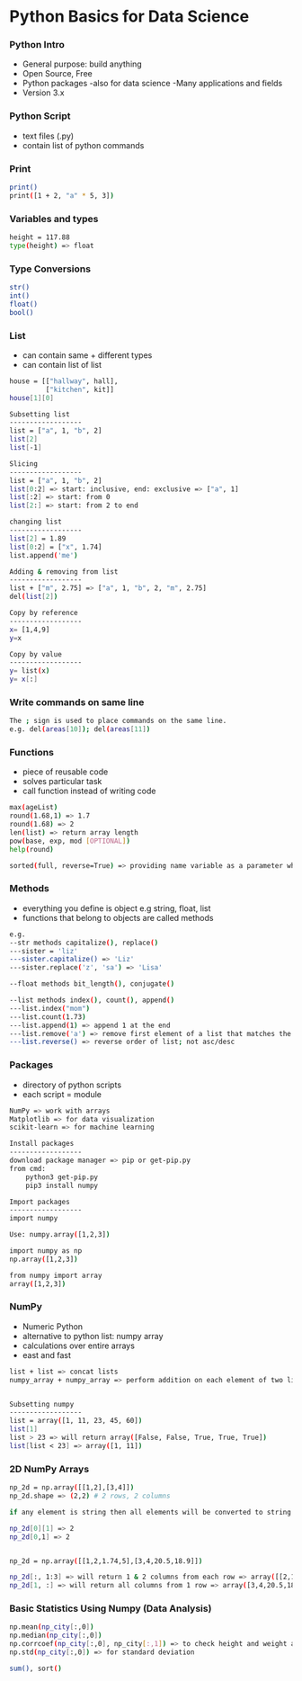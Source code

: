# Python Basics for Data Science

### Python Intro
- General purpose: build anything
- Open Source, Free
- Python packages -also for data science -Many applications and fields
- Version 3.x

### Python Script
- text files (.py)
- contain list of python commands

### Print

```bash
print()
print([1 + 2, "a" * 5, 3])
```

### Variables and types

```bash
height = 117.88
type(height) => float
```

### Type Conversions

```bash
str()
int()
float()
bool()
```

### List
- can contain same + different types
- can contain list of list

```bash
house = [["hallway", hall],
         ["kitchen", kit]]
house[1][0]

Subsetting list
------------------
list = ["a", 1, "b", 2]
list[2]
list[-1]

Slicing
------------------
list = ["a", 1, "b", 2]
list[0:2] => start: inclusive, end: exclusive => ["a", 1]
list[:2] => start: from 0
list[2:] => start: from 2 to end

changing list
------------------
list[2] = 1.89
list[0:2] = ["x", 1.74]
list.append('me')

Adding & removing from list
------------------
list + ["m", 2.75] => ["a", 1, "b", 2, "m", 2.75]
del(list[2])

Copy by reference
------------------
x= [1,4,9]
y=x

Copy by value
------------------
y= list(x)
y= x[:]
```

### Write commands on same line
```bash
The ; sign is used to place commands on the same line.
e.g. del(areas[10]); del(areas[11])
```

### Functions
- piece of reusable code
- solves particular task
- call function instead of writing code 

```bash
max(ageList)
round(1.68,1) => 1.7
round(1.68) => 2
len(list) => return array length
pow(base, exp, mod [OPTIONAL])
help(round)

sorted(full, reverse=True) => providing name variable as a parameter which is third argument of function
```

### Methods
- everything you define is object e.g string, float, list
- functions that belong to objects are called methods

```bash
e.g. 
--str methods capitalize(), replace()
---sister = 'liz'
---sister.capitalize() => 'Liz'
---sister.replace('z', 'sa') => 'Lisa'

--float methods bit_length(), conjugate()

--list methods index(), count(), append()
---list.index("mom")
---list.count(1.73)
---list.append(1) => append 1 at the end
---list.remove('a') => remove first element of a list that matches the input
---list.reverse() => reverse order of list; not asc/desc
```

### Packages 
- directory of python scripts
- each script = module

```bash
NumPy => work with arrays
Matplotlib => for data visualization
scikit-learn => for machine learning
```

```bash
Install packages
------------------
download package manager => pip or get-pip.py
from cmd: 
    python3 get-pip.py
    pip3 install numpy

Import packages
------------------
import numpy

Use: numpy.array([1,2,3])

import numpy as np
np.array([1,2,3])

from numpy import array
array([1,2,3])
```

### NumPy

- Numeric Python
- alternative to python list: numpy array
- calculations over entire arrays
- east and fast

```bash
list + list => concat lists
numpy_array + numpy_array => perform addition on each element of two lists


Subsetting numpy
------------------
list = array([1, 11, 23, 45, 60])
list[1]
list > 23 => will return array([False, False, True, True, True])
list[list < 23] => array([1, 11])
```

### 2D NumPy Arrays

```bash
np_2d = np.array([[1,2],[3,4]])
np_2d.shape => (2,2) # 2 rows, 2 columns

if any element is string then all elements will be converted to string to make list homogeneous

np_2d[0][1] => 2
np_2d[0,1] => 2


np_2d = np.array([[1,2,1.74,5],[3,4,20.5,18.9]])

np_2d[:, 1:3] => will return 1 & 2 columns from each row => array([[2,1.74], [4,20.5]])
np_2d[1, :] => will return all columns from 1 row => array([3,4,20.5,18.9])
```

### Basic Statistics Using Numpy (Data Analysis)

```bash
np.mean(np_city[:,0])
np.median(np_city[:,0])
np.corrcoef(np_city[:,0], np_city[:,1]) => to check height and weight are corelated
np.std(np_city[:,0]) => for standard deviation

sum(), sort()
```